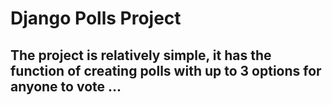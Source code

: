 # Django Polls Project 

## The project is relatively simple, it has the function of creating polls with up to 3 options for anyone to vote ...
